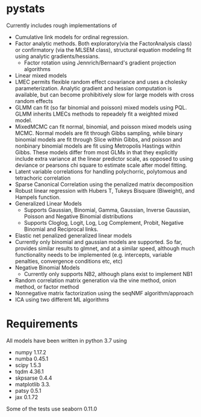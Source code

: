 # pystats
Currently includes rough implementations of 
- Cumulative link models for ordinal regression.  
- Factor analytic methods. 
  Both exploratory(via the FactorAnalysis class) or confirmatory (via the MLSEM class), structural equation modeling fit using analytic gradients/hessians.
  - Factor rotation using Jennrich/Bernaard's gradient projection algorithms
- Linear mixed models 
 - LMEC permits flexible random effect covariance and uses a cholesky parameterization.  Analytic gradient and hessian computation is available, but can become prohibitively slow for large models with cross random effects
 - GLMM can fit (so far binomial and poisson) mixed models using PQL.  GLMM inherits LMECs methods to repeadely fit a weighted mixed model.
 - MixedMCMC can fit normal, binomial, and poisson mixed models using MCMC.  Normal models are fit through Gibbs sampling, while binary binomial models are fit through Slice within Gibbs, and poisson and nonbinary binomial models are fit using Metropolis Hastings within Gibbs. These models differ from most GLMs in that they explicitly include extra variance at the linear predictor scale, as opposed to using deviance or pearsons chi square to estimate scale after model fitting.
- Latent variable correlations for handling polychorric, polytomous and tetrachoric correlation
- Sparse Canonical Correlation using the penalized matrix decomposition
- Robust linear regression with Hubers T, Tukeys Bisquare (Biweight), and Hampels function.
- Generalized Linear Models 
  - Supports Gaussian, Binomial, Gamma, Gaussian, Inverse Gaussian, Poisson and Negative Binomial distributions
  - Supports Cloglog, Logit, Log, Log Complement, Probit, Negative Binomial and Reciprocal links.
- Elastic net penalized generalized linear models
 - Currently only binomial and gaussian models are supported.  So far, provides similar results to glmnet, and at a similar speed, although much functionality needs to be implemented (e.g. intercepts, variable penalties, convergence conditions etc, etc)
- Negative Binomial Models
  - Currently only supports NB2, although plans exist to implement NB1 
- Random correlation matrix generation via the vine method, onion method, or factor method
- Nonnegative matrix factorization using the seqNMF algorithm/approach
- ICA using two different ML algorithms

# Requirements
All models have been written in python 3.7 using
- numpy 1.17.2
- numba 0.45.1
- scipy 1.5.3
- tqdm 4.36.1
- skpsarse 0.4.4
- matplotlib 3.3.
- patsy 0.5.1
- jax 0.1.72

Some of the tests use seaborn 0.11.0


